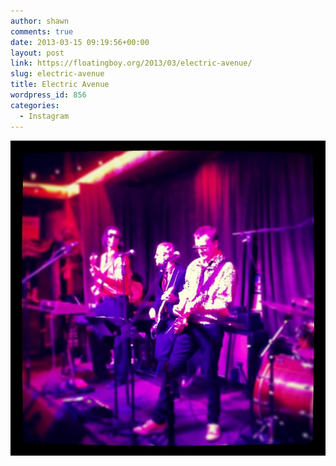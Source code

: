 ```yaml
---
author: shawn
comments: true
date: 2013-03-15 09:19:56+00:00
layout: post
link: https://floatingboy.org/2013/03/electric-avenue/
slug: electric-avenue
title: Electric Avenue
wordpress_id: 856
categories:
  - Instagram
---
```


[![Electric Avenue](/assets/media/2013/03/8765dbc88d1611e291e622000a1f9d57_7.jpg)](/assets/media/2013/03/8765dbc88d1611e291e622000a1f9d57_7.jpg)
